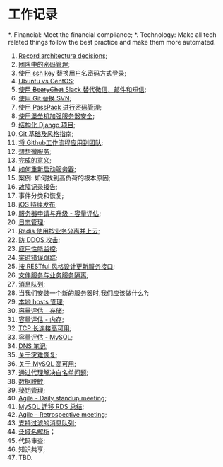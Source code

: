 # 工作记录

*. Financial: Meet the financial compliance;
*. Technology: Make all tech related things follow the best practice and make them more automated.


1. [Record architecture decisions][1];
2. [团队中的密码管理][2];
3. [使用 ssh key 替换用户名密码方式登录][3];
4. [Ubuntu vs CentOS][4];
5. [使用 <del>BearyChat</del> Slack 替代微信、邮件和短信][5];
6. [使用 Git 替换 SVN][6];
7. [使用 PassPack 进行密码管理][7];
8. [使用堡垒机加强服务器安全][8];
9. [结构化 Django 项目][9];
10. [Git 基础及风格指南][10];
11. [将 Github工作流程应用到团队][11];
12. [想想微服务][12];
13. [完成的意义][13];
14. [如何重新启动服务器][14];
15. 案例: 如何找到高负荷的根本原因;
16. [故障记录报告][14];
17. 事件分类和恢复;
18. [iOS 持续发布][15];
19. [服务器申请与升级 - 容量评估][16];
20. [日志管理][17];
21. [Redis 使用按业务分离并上云][18];
22. [防 DDOS 攻击][19];
23. [应用性能监控][20];
24. [实时错误跟踪][21];
25. [按 RESTful 风格设计更新服务接口][22];
26. [文件服务与业务服务隔离][23];
27. [消息队列][24];
28. 当我们安装一个新的服务器时,我们应该做什么?;
29. [本地 hosts 管理][25];
30. [容量评估 - 存储][26];
31. [容量评估 - 内存][27];
32. [TCP 长连接高可用][28];
33. [容量评估 - MySQL][29];
34. [DNS 笔记][30];
35. [关于灾难恢复][31];
36. [关于 MySQL 高可用][32];
37. [通过代理解决白名单问题][33];
38. [数据脱敏][34];
39. [秘钥管理][35];
40. [Agile - Daily standup meeting][36];
41. [MySQL 迁移 RDS 总结][37];
42. [Agile - Retrospective meeting][38];
43. [支持过滤的消息队列][39];
44. [泛域名解析][40]；
40. 代码审查;
40. 知识共享;
1. TBD.

[1]:	decisions/0001-record-architecture-decisions.md
[2]:	decisions/0002-manage-passwords-in-a-team.md
[3]:	decisions/0003-use-ssh-key-instead-of-password.md
[4]:	decisions/0004-replace-centos-with-ubuntu.md
[5]:	decisions/0005-replace-wechat-mail-sms-with-slack.md
[6]:	decisions/0006-replace-svn-with-git.md
[7]:	decisions/0007-use-passpack-to-manage-passwords.md
[8]:	decisions/0008-use-bastion-host-to-enhance-our-server-security.md
[9]:	decisions/0009-make-django-project-with-the-same-structure.md
[10]:	decisions/0010-git-basics-and-style-guide.md
[11]:	decisions/0011-apply-github-workflow-to-our-team.md
[12]:	decisions/0012-think-about-micro-service.md
[13]:	decisions/0013-the-sense-of-done.md
[14]:	decisions/0016-post-mortem-report.md
[15]:	decisions/0018-continuous-delivery-ios.md
[16]:	decisions/0019-server-request-and-upgrade-capacity-evaluation.md
[17]:	decisions/0020-log-management.md
[18]:	decisions/0021-split-redis-with-business-and-move-redis-to-aliyun-kvstore.md
[19]:	decisions/0022-anti-ddos.md
[20]:	decisions/0023-application-performance-monitoring.md
[21]:	decisions/0024-exception-and-realtime-error-tracking.md
[22]:	decisions/0025-apply-restful-design-in-our-service-interface.md
[23]:	decisions/0026-move-files-to-independent-machine-and-aliyun-oss.md
[24]:	decisions/0027-message-queue.md
[25]:	decisions/0029-switch-hosts.md
[26]:	decisions/0030-capacity-evaluation-storage.md
[27]:	decisions/0031-capacity-evaluation-memory.md
[28]:	decisions/0032-ha-for-tcp-long-connection.md
[29]:	decisions/0033-capacity-evaluation-mysql.md
[30]:	decisions/0034-dns-notes.md
[31]:	decisions/0035-disaster-recovery.md
[32]:	decisions/0036-ha-for-mysql.md
[33]:	decisions/0037-use-proxy-for-white-list.md
[34]:	decisions/0038-data-masking.md
[35]:	decisions/0039-key-management.md
[36]:	decisions/0040-agile-daily-standup-meeting.md
[37]:	decisions/0041-the-summary-of-mysql-to-rds.md
[38]:	decisions/0042-agile-retrospective-meeting.md
[39]:	decisions/0043-message-queue-with-filter.md
[40]:	decisions/0044-wildcard-subdomain-resolution.md
